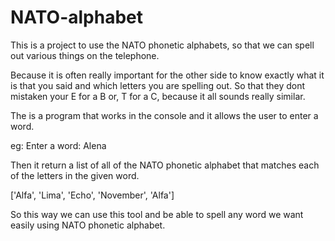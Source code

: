 # NATO-alphabet

This is a project to use the NATO phonetic alphabets, so that we can spell out various things on the telephone.

Because it is often really important for the other side to know exactly what it is that you said and which letters you are spelling out. 
So that they dont mistaken your E for a B or, T for a C, because it all sounds really similar.

The is a program that works in the console and it allows the user to enter a word.

eg: Enter a word: Alena

Then it return a list of all of the NATO phonetic alphabet that matches each of the letters in the given word.

['Alfa', 'Lima', 'Echo', 'November', 'Alfa']

So this way  we can use this tool and be able to spell any word we want easily using NATO phonetic alphabet.

